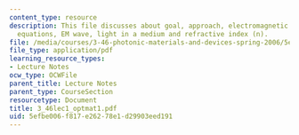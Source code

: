 ```yaml
---
content_type: resource
description: This file discusses about goal, approach, electromagnetic field, Maxwell?s
  equations, EM wave, light in a medium and refractive index (n).
file: /media/courses/3-46-photonic-materials-and-devices-spring-2006/5efbe006f817e26278e1d29903eed191_3_46lec1_optmat1.pdf
file_type: application/pdf
learning_resource_types:
- Lecture Notes
ocw_type: OCWFile
parent_title: Lecture Notes
parent_type: CourseSection
resourcetype: Document
title: 3_46lec1_optmat1.pdf
uid: 5efbe006-f817-e262-78e1-d29903eed191
---
```

